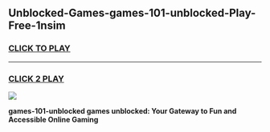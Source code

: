 
## Unblocked-Games-games-101-unblocked-Play-Free-1nsim
<h3>
<a href="https://premium76.site?title=games-101-unblocked&ref=19M">CLICK TO PLAY</a></h3>
<hr>

<h3>
<a href="https://premium76.site?title=games-101-unblocked&ref=19M">CLICK 2 PLAY</a>
  
</h3>

<a href="https://premium76.site?title=games-101-unblocked&ref=19M"><img src="https://clearcache.store/games.png"></a>


**games-101-unblocked games unblocked: Your Gateway to Fun and Accessible Online Gaming**
